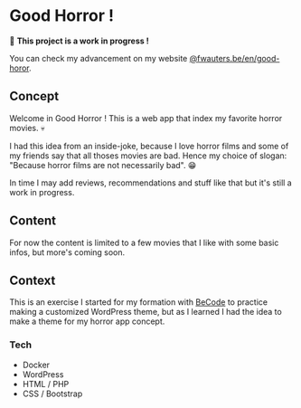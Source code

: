 # Good Horror !

:construction: **This project is a work in progress !**

You can check my advancement on my website [@fwauters.be/en/good-horor](http://fwauters.be/en/good-horror).

## Concept

Welcome in Good Horror ! This is a web app that index my favorite horror movies. :skull:

I had this idea from an inside-joke, because I love horror films and some of my friends say that all thoses movies are bad. Hence my choice of slogan: "Because horror films are not necessarily bad". :grin:

In time I may add reviews, recommendations and stuff like that but it's still a work in progress.

## Content

For now the content is limited to a few movies that I like with some basic infos, but more's coming soon.

## Context

This is an exercise I started for my formation with [BeCode](https://becode.org/) to practice making a customized WordPress theme, but as I learned I had the idea to make a theme for my horror app concept.

### Tech

- Docker
- WordPress
- HTML / PHP
- CSS / Bootstrap
